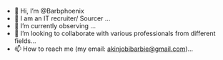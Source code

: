 - 👋 Hi, I’m @Barbphoenix
- 👀 I am an IT recruiter/ Sourcer ...
- 🌱 I’m currently observing ...
- 💞️ I’m looking to collaborate with various professionals from different fields...
- 📫 How to reach me (my email: akinjobibarbie@gmail.com)...

<!---
Barbphoenix/Barbphoenix is a ✨ special ✨ repository because its `README.md` (this file) appears on your GitHub profile.
You can click the Preview link to take a look at your changes.
--->
